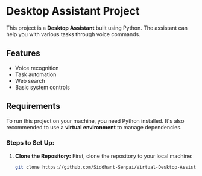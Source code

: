 # Desktop Assistant Project

This project is a **Desktop Assistant** built using Python. The assistant can help you with various tasks through voice commands.

## Features
- Voice recognition
- Task automation
- Web search
- Basic system controls

## Requirements

To run this project on your machine, you need Python installed. It's also recommended to use a **virtual environment** to manage dependencies.

### Steps to Set Up:

1. **Clone the Repository:**
   First, clone the repository to your local machine:
   ```bash
   git clone https://github.com/Siddhant-Senpai/Virtual-Desktop-Assistent.git
